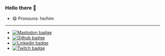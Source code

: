 ### Hello there 👋

- 😄 Pronouns: he/him

___

- [![Mastodon badge](https://img.shields.io/mastodon/follow/000055580?domain=https%3A%2F%2Fmastodon.online&style=social)](https://mastodon.online/@ctor)
- [![Github badge](https://img.shields.io/github/followers/jgshort?style=social)](https://github.com/jgshort)
- [![Linkedin badge](https://img.shields.io/badge/Linkedin-0274b3?style=flat&logo=linkedin&link=https://www.linkedin.com/in/ctor)](https://www.linkedin.com/in/ctor/)
- [![Twitch badge](https://img.shields.io/twitch/status/ctortv?style=social)](https://twitch.tv/ctortv)

<!--
**jgshort/jgshort** is a ✨ _special_ ✨ repository because its `README.md` (this file) appears on your GitHub profile.

Here are some ideas to get you started:

- 🔭 I’m currently working on ...
- 🌱 I’m currently learning ...
- 👯 I’m looking to collaborate on ...
- 🤔 I’m looking for help with ...
- 💬 Ask me about ...
- 📫 How to reach me: ...
- 😄 Pronouns: ...
- ⚡ Fun fact: ...
-->
